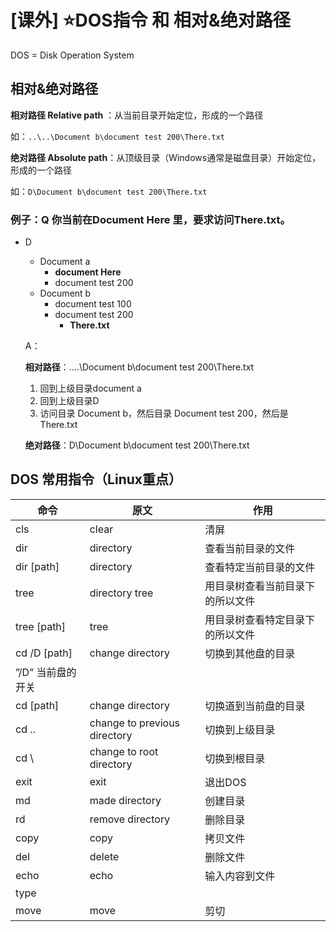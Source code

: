 # [课外] ⭐DOS指令 和 相对&绝对路径

DOS = Disk Operation System  

## 相对&绝对路径

**相对路径 Relative path** ：从当前目录开始定位，形成的一个路径

如：`..\..\Document b\document test 200\There.txt`

**绝对路径 Absolute path**：从顶级目录（Windows通常是磁盘目录）开始定位，形成的一个路径

如：`D\Document b\document test 200\There.txt`

### 例子：Q 你当前在Document Here 里，要求访问There.txt。

- D
    - Document a
        - **document Here**
        - document test 200
    - Document b
        - document test 100
        - document test 200
            - **There.txt**
    
    A：
    
    **相对路径**：..\..\Document b\document test 200\There.txt
    
    1. 回到上级目录document a
    2. 回到上级目录D
    3. 访问目录 Document b，然后目录 Document test 200，然后是There.txt
    
    **绝对路径**：D\Document b\document test 200\There.txt
    

## DOS 常用指令（Linux重点）

| 命令 | 原文 | 作用 |
| --- | --- | --- |
| cls | clear | 清屏 |
| dir | directory  | 查看当前目录的文件 |
| dir [path] | directory  | 查看特定当前目录的文件 |
| tree | directory tree | 用目录树查看当前目录下的所以文件 |
| tree [path] | tree | 用目录树查看特定目录下的所以文件 |
| cd /D [path] | change directory  | 切换到其他盘的目录
”/D” 当前盘的开关 |
| cd [path] | change directory  | 切换道到当前盘的目录 |
| cd .. | change to previous directory  | 切换到上级目录 |
| cd \ | change to root directory  | 切换到根目录 |
| exit | exit | 退出DOS |
| md | made directory  | 创建目录 |
| rd | remove directory  | 删除目录 |
| copy | copy | 拷贝文件 |
| del | delete  | 删除文件 |
| echo | echo | 输入内容到文件 |
| type |  |  |
| move | move | 剪切 |